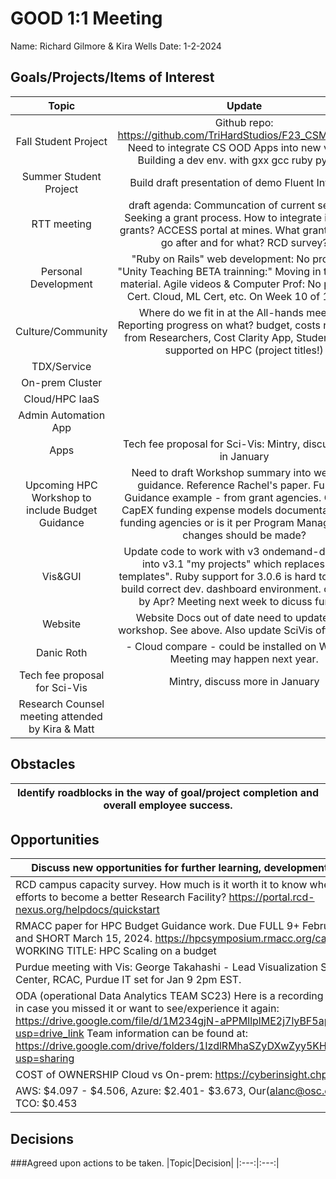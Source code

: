 # GOOD 1:1 Meeting 
Name: Richard Gilmore & Kira Wells
Date: 1-2-2024
## Goals/Projects/Items of Interest 
|Topic|Update|
|:---:|:---:|
|Fall Student Project | Github repo: https://github.com/TriHardStudios/F23_CSM_Gilmore. Need to integrate CS OOD Apps into new version. Building a dev env. with gxx gcc ruby python. 
|Summer Student Project| Build draft presentation of demo Fluent Interface
|RTT meeting | draft agenda: Communcation of current services, Seeking a grant process. How to integrate into new grants? ACCESS portal at mines. What grants can we go after and for what? RCD survey?
|Personal Development|"Ruby on Rails" web development: No progress. "Unity Teaching BETA trainning:" Moving in to student material. Agile videos & Computer Prof: No progress, Cert. Cloud, ML Cert, etc. On Week 10 of 13 total.
|Culture/Community|Where do we fit in at the All-hands meeting? Reporting progress on what? budget, costs recovered from Researchers, Cost Clarity App, Student teams supported on HPC (project titles!) 
|TDX/Service| 
|On-prem Cluster|
|Cloud/HPC IaaS| 
|Admin Automation App|
|Apps| Tech fee proposal for Sci-Vis: Mintry, discuss more in January
|Upcoming HPC Workshop to include Budget Guidance| Need to draft Workshop summary into webpage guidance. Reference Rachel's paper. Funding Guidance example - from grant agencies. OpEX vs CapEX funding expense models documentation, Per funding agencies or is it per Program Manager. What changes should be made?
|Vis&GUI| Update code to work with v3 ondemand-dev.  Look into v3.1 "my projects" which replaces "my templates". Ruby support for 3.0.6 is hard to install to build correct dev. dashboard environment. complete by Apr? Meeting next week to dicuss further.
|Website| Website Docs out of date need to update after workshop. See above. Also update SciVis offering. ~~
|Danic Roth |- Cloud compare - could be installed on Wendian. Meeting may happen next year.
| Tech fee proposal for Sci-Vis| Mintry, discuss more in January
|Research Counsel meeting attended by Kira & Matt|
## Obstacles
|Identify roadblocks in the way of goal/project completion and overall employee success.|
|---|

## Opportunities 
|Discuss new opportunities for further learning, development, and growth.|
|---|
|RCD campus capacity survey. How much is it worth it to know where to focus our efforts to become a better Research Facility? https://portal.rcd-nexus.org/helpdocs/quickstart
|RMACC paper for HPC Budget Guidance work. Due FULL 9+ February 02, 2024. and SHORT March 15, 2024. https://hpcsymposium.rmacc.org/call-for-papers WORKING TITLE: HPC Scaling on a budget
|Purdue meeting with Vis: George Takahashi - Lead Visualization Scientist, Envision Center, RCAC, Purdue IT set for Jan 9 2pm EST.
|ODA (operational Data Analytics TEAM SC23) Here is a recording of the ODA BoF in case you missed it or want to see/experience it again: https://drive.google.com/file/d/1M234gjN-aPPMllplME2j7lyBF5apJab9/view?usp=drive_link Team information can be found at: https://drive.google.com/drive/folders/1IzdlRMhaSZyDXwZyy5KHOLtVMVC0_s42?usp=sharing
|COST of OWNERSHIP Cloud vs On-prem: https://cyberinsight.chpc.utah.edu/
|AWS: $4.097 - $4.506, Azure: $2.401- $3.673, Our(alanc@osc.edu) on-prem TCO: $0.453
## Decisions
###Agreed upon actions to be taken.
|Topic|Decision|
|:---:|:---:|
